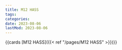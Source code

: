 ```yaml
---
title: M12 HASS
tags:
categories:
date: 2023-08-06
lastMod: 2023-08-06
---
```





{{cards [M12 HASS]({{< ref "/pages/M12 HASS" >}})}}


